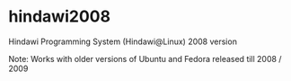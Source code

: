 # hindawi2008
Hindawi Programming System (Hindawi@Linux) 2008 version

Note: Works with older versions of Ubuntu and Fedora released till 2008 / 2009

